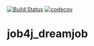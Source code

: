 [![Build Status](https://travis-ci.com/ForLearningAtJob4J/job4j_dreamjob.svg?branch=master)](https://travis-ci.com/ForLearningAtJob4J/job4j_dreamjob)
[![codecov](https://codecov.io/gh/ForLearningAtJob4J/job4j_dreamjob/branch/master/graph/badge.svg)](https://codecov.io/gh/ForLearningAtJob4J/job4j_dreamjob)

# job4j_dreamjob

